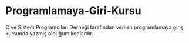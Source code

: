 # Programlamaya-Giri-Kursu
C ve Sistem Programcıları Derneği tarafından verilen programlamaya giriş kursunda yazmış olduğum kodlardır.
